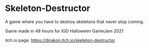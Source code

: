 # Skeleton-Destructor
A game where you have to destroy skeletons that never stop coming.

Game made in 48 hours for IGD Halloween GameJam 2021

itch.io page: https://dirakon.itch.io/skeleton-destructor
